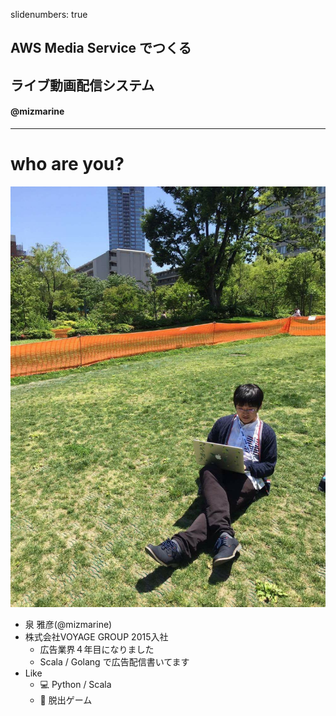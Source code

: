slidenumbers: true
## AWS Media Service でつくる
## ライブ動画配信システム
#### @mizmarine

---

# who are you?

![right](./images/face.jpg)

- 泉 雅彦(@mizmarine)
- 株式会社VOYAGE GROUP 2015入社
  - 広告業界４年目になりました
  - Scala / Golang で広告配信書いてます
- Like
  - :computer: Python / Scala
  - :runner: 脱出ゲーム

